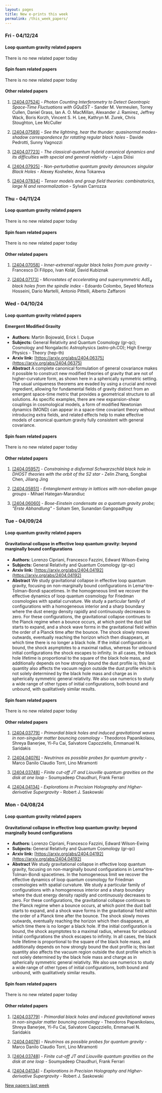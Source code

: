 ```yaml
---
layout: pages
title: New e-prints this week
permalink: /this_week_papers/
---
```




### Fri - 04/12/24

#### Loop quantum gravity related papers

There is no new related paper today 

#### Spin foam related papers

There is no new related paper today 



#### Other related papers

1. [[2404.07524]](https://arxiv.org/abs/2404.07524) - *Photon Counting Interferometry to Detect Geontropic Space-Time  Fluctuations with GQuEST* - Sander M. Vermeulen, Torrey Cullen, Daniel Grass, Ian A. O. MacMillan, Alexander J. Ramirez, Jeffrey Wack, Boris Korzh, Vincent S. H. Lee, Kathryn M. Zurek, Chris Stoughton, Lee McCuller

1. [[2404.07589]](https://arxiv.org/abs/2404.07589) - *See the lightning, hear the thunder: quasinormal modes-shadow  correspondence for rotating regular black holes* - Davide Pedrotti, Sunny Vagnozzi

1. [[2404.07723]](https://arxiv.org/abs/2404.07723) - *The classical-quantum hybrid canonical dynamics and its difficulties  with special and general relativity* - Lajos Diósi

1. [[2404.07925]](https://arxiv.org/abs/2404.07925) - *Non-perturbative quantum gravity denounces singular Black Holes* - Alexey Koshelev, Anna Tokareva

1. [[2404.07834]](https://arxiv.org/abs/2404.07834) - *Tensor models and group field theories: combinatorics, large $N$ and  renormalization* - Sylvain Carrozza



### Thu - 04/11/24

#### Loop quantum gravity related papers

There is no new related paper today 

#### Spin foam related papers

There is no new related paper today 



#### Other related papers

1. [[2404.07058]](https://arxiv.org/abs/2404.07058) - *Inner-extremal regular black holes from pure gravity* - Francesco Di Filippo, Ivan Kolář, David Kubiznak

1. [[2404.07173]](https://arxiv.org/abs/2404.07173) - *Microstates of accelerating and supersymmetric AdS$_4$ black holes from  the spindle index* - Edoardo Colombo, Seyed Morteza Hosseini, Dario Martelli, Antonio Pittelli, Alberto Zaffaroni



### Wed - 04/10/24

#### Loop quantum gravity related papers

#### **Emergent Modified Gravity**
 - **Authors:** Martin Bojowald, Erick I. Duque
 - **Subjects:** General Relativity and Quantum Cosmology (gr-qc); Cosmology and Nongalactic Astrophysics (astro-ph.CO); High Energy Physics - Theory (hep-th)
 - **Arxiv link:** [https://arxiv.org/abs/2404.06375](https://arxiv.org/abs/2404.06375)
 - **Abstract**
 A complete canonical formulation of general covariance makes it possible to construct new modified theories of gravity that are not of higher-curvature form, as shown here in a spherically symmetric setting. The usual uniqueness theorems are evaded by using a crucial and novel ingredient, allowing for fundamental fields of gravity distinct from an emergent space-time metric that provides a geometrical structure to all solutions. As specific examples, there are new expansion-shear couplings in cosmological models, a form of modified Newtonian dynamics (MOND) can appear in a space-time covariant theory without introducing extra fields, and related effects help to make effective models of canonical quantum gravity fully consistent with general covariance. 

#### Spin foam related papers

There is no new related paper today 



#### Other related papers

1. [[2404.05957]](https://arxiv.org/abs/2404.05957) - *Constraining a disformal Schwarzschild black hole in DHOST theories with  the orbit of the S2 star* - Zelin Zhang, Songbai Chen, Jiliang Jing

1. [[2404.05851]](https://arxiv.org/abs/2404.05851) - *Entanglement entropy in lattices with non-abelian gauge groups* - Mihael Hategan-Marandiuc

1. [[2404.06060]](https://arxiv.org/abs/2404.06060) - *Bose-Einstein condensate as a quantum gravity probe; "Erste Abhandlung"* - Soham Sen, Sunandan Gangopadhyay



### Tue - 04/09/24

#### Loop quantum gravity related papers

#### **Gravitational collapse in effective loop quantum gravity: beyond  marginally bound configurations**
 - **Authors:** Lorenzo Cipriani, Francesco Fazzini, Edward Wilson-Ewing
 - **Subjects:** General Relativity and Quantum Cosmology (gr-qc)
 - **Arxiv link:** [https://arxiv.org/abs/2404.04192](https://arxiv.org/abs/2404.04192)
 - **Abstract**
 We study gravitational collapse in effective loop quantum gravity, focusing on non-marginally bound configurations in Lema\^itre-Tolman-Bondi spacetimes. In the homogeneous limit we recover the effective dynamics of loop quantum cosmology for Friedman cosmologies with spatial curvature. We study a particular family of configurations with a homogeneous interior and a sharp boundary where the dust energy density rapidly and continuously decreases to zero. For these configurations, the gravitational collapse continues to the Planck regime when a bounce occurs, at which point the dust ball starts to expand, and a shock wave forms in the gravitational field within the order of a Planck time after the bounce. The shock slowly moves outwards, eventually reaching the horizon which then disappears, at which time there is no longer a black hole. If the initial configuration is bound, the shock asymptotes to a maximal radius, whereas for unbound initial configurations the shock escapes to infinity. In all cases, the black hole lifetime is proportional to the square of the black hole mass, and additionally depends on how strongly bound the dust profile is; this last quantity also affects the vacuum region outside the dust profile which is not solely determined by the black hole mass and charge as in spherically symmetric general relativity. We also use numerics to study a wide range of other types of initial configurations, both bound and unbound, with qualitatively similar results. 

#### Spin foam related papers

There is no new related paper today 



#### Other related papers

1. [[2404.03779]](https://arxiv.org/abs/2404.03779) - *Primordial black holes and induced gravitational waves in non-singular  matter bouncing cosmology* - Theodoros Papanikolaou, Shreya Banerjee, Yi-Fu Cai, Salvatore Capozziello, Emmanuel N. Saridakis

1. [[2404.04076]](https://arxiv.org/abs/2404.04076) - *Neutrinos as possible probes for quantum gravity* - Marco Danilo Claudio Torri, Lino Miramonti

1. [[2404.03748]](https://arxiv.org/abs/2404.03748) - *Finite cut-off JT and Liouville quantum gravities on the disk at one  loop* - Soumyadeep Chaudhuri, Frank Ferrari

1. [[2404.04134]](https://arxiv.org/abs/2404.04134) - *Explorations in Precision Holography and Higher-derivative Supergravity* - Robert J. Saskowski



### Mon - 04/08/24

#### Loop quantum gravity related papers

#### **Gravitational collapse in effective loop quantum gravity: beyond  marginally bound configurations**
 - **Authors:** Lorenzo Cipriani, Francesco Fazzini, Edward Wilson-Ewing
 - **Subjects:** General Relativity and Quantum Cosmology (gr-qc)
 - **Arxiv link:** [https://arxiv.org/abs/2404.04192](https://arxiv.org/abs/2404.04192)
 - **Abstract**
 We study gravitational collapse in effective loop quantum gravity, focusing on non-marginally bound configurations in Lema\^itre-Tolman-Bondi spacetimes. In the homogeneous limit we recover the effective dynamics of loop quantum cosmology for Friedman cosmologies with spatial curvature. We study a particular family of configurations with a homogeneous interior and a sharp boundary where the dust energy density rapidly and continuously decreases to zero. For these configurations, the gravitational collapse continues to the Planck regime when a bounce occurs, at which point the dust ball starts to expand, and a shock wave forms in the gravitational field within the order of a Planck time after the bounce. The shock slowly moves outwards, eventually reaching the horizon which then disappears, at which time there is no longer a black hole. If the initial configuration is bound, the shock asymptotes to a maximal radius, whereas for unbound initial configurations the shock escapes to infinity. In all cases, the black hole lifetime is proportional to the square of the black hole mass, and additionally depends on how strongly bound the dust profile is; this last quantity also affects the vacuum region outside the dust profile which is not solely determined by the black hole mass and charge as in spherically symmetric general relativity. We also use numerics to study a wide range of other types of initial configurations, both bound and unbound, with qualitatively similar results. 

#### Spin foam related papers

There is no new related paper today 



#### Other related papers

1. [[2404.03779]](https://arxiv.org/abs/2404.03779) - *Primordial black holes and induced gravitational waves in non-singular  matter bouncing cosmology* - Theodoros Papanikolaou, Shreya Banerjee, Yi-Fu Cai, Salvatore Capozziello, Emmanuel N. Saridakis

1. [[2404.04076]](https://arxiv.org/abs/2404.04076) - *Neutrinos as possible probes for quantum gravity* - Marco Danilo Claudio Torri, Lino Miramonti

1. [[2404.03748]](https://arxiv.org/abs/2404.03748) - *Finite cut-off JT and Liouville quantum gravities on the disk at one  loop* - Soumyadeep Chaudhuri, Frank Ferrari

1. [[2404.04134]](https://arxiv.org/abs/2404.04134) - *Explorations in Precision Holography and Higher-derivative Supergravity* - Robert J. Saskowski






[New papers last week]({{site.url}}/archived/weekly/pre-prints/2024/04/08/archived_weekly_papers.html)